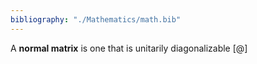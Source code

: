 ```yaml
---
bibliography: "./Mathematics/math.bib"
---
```


A **normal matrix** is one that is unitarily diagonalizable [@]